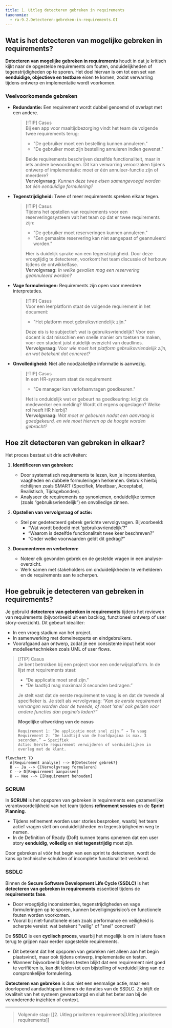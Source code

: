 ```yaml
---
title: 1. Uitleg detecteren gebreken in requirements
taxonomie:
  - ra-9.2.Detecteren-gebreken-in-requirements.OI
---
```


## Wat is het detecteren van mogelijke gebreken in requirements?
**Detecteren van mogelijke gebreken in requirements** houdt in dat je kritisch kijkt naar de opgestelde requirements om fouten, onduidelijkheden of tegenstrijdigheden op te sporen. Het doel hiervan is om tot een set van **eenduidige, objectieve en testbare** eisen te komen, zodat verwarring tijdens ontwerp en implementatie wordt voorkomen. 

### Veelvoorkomende gebreken  
- **Redundantie:** Een requirement wordt dubbel genoemd of overlapt met een andere.  
  > [!TIP] Casus  
  > Bij een app voor maaltijdbezorging vindt het team de volgende twee requirements terug:  
  > - "De gebruiker moet een bestelling kunnen annuleren."  
  > - "De gebruiker moet zijn bestelling annuleren indien gewenst."  
  >  
  > Beide requirements beschrijven dezelfde functionaliteit, maar in iets andere bewoordingen. Dit kan verwarring veroorzaken tijdens ontwerp of implementatie: moet er één annuleer-functie zijn of meerdere?  
  > **Vervolgvraag:** *Kunnen deze twee eisen samengevoegd worden tot één eenduidige formulering?*

- **Tegenstrijdigheid:** Twee of meer requirements spreken elkaar tegen.  
  > [!TIP] Casus  
  > Tijdens het opstellen van requirements voor een reserveringssysteem valt het team op dat er twee requirements zijn:  
  > - "De gebruiker moet reserveringen kunnen annuleren."  
  > - "Een gemaakte reservering kan niet aangepast of geannuleerd worden."  
  >  
  > Hier is duidelijk sprake van een tegenstrijdigheid. Door deze vroegtijdig te detecteren, voorkomt het team discussie of herbouw tijdens de ontwikkelfase.  
  > **Vervolgvraag:** *In welke gevallen mag een reservering geannuleerd worden?*

- **Vage formuleringen:** Requirements zijn open voor meerdere interpretaties.  
  > [!TIP] Casus  
  > Voor een leerplatform staat de volgende requirement in het document:  
  > - "Het platform moet gebruiksvriendelijk zijn."  
  >  
  > Deze eis is te subjectief: wat is gebruiksvriendelijk? Voor een docent is dat misschien een snelle manier om toetsen te maken, voor een student juist duidelijk overzicht van deadlines.  
  > **Vervolgvraag:** *Voor wie moet het platform gebruiksvriendelijk zijn, en wat betekent dat concreet?*

- **Onvolledigheid:** Niet alle noodzakelijke informatie is aanwezig.  
  > [!TIP] Casus  
  > In een HR-systeem staat de requirement:  
  > - "De manager kan verlofaanvragen goedkeuren."  
  >  
  > Het is onduidelijk wat er gebeurt na goedkeuring: krijgt de medewerker een melding? Wordt dit ergens opgeslagen? Welke rol heeft HR hierbij?  
  > **Vervolgvraag:** *Wat moet er gebeuren nadat een aanvraag is goedgekeurd, en wie moet hiervan op de hoogte worden gebracht?*

## Hoe zit detecteren van gebreken in elkaar?
Het proces bestaat uit drie activiteiten:
1. **Identificeren van gebreken:**
   - Door systematisch requirements te lezen, kun je inconsistenties, vaagheden en dubbele formuleringen herkennen. Gebruik hierbij richtlijnen zoals SMART (Specifiek, Meetbaar, Acceptabel, Realistisch, Tijdsgebonden).
   - Analyseer de requirements op synoniemen, onduidelijke termen (zoals “gebruiksvriendelijk”) en onvolledige zinnen.

2. **Opstellen van vervolgvraag of actie:**
   - Stel per gedetecteerd gebrek gerichte vervolgvragen. Bijvoorbeeld:  
     - “Wat wordt bedoeld met ‘gebruiksvriendelijk’?”
     - “Waarom is dezelfde functionaliteit twee keer beschreven?”
     - “Onder welke voorwaarden geldt dit gedrag?”

3. **Documenteren en verbeteren:**
   - Noteer elk gevonden gebrek en de gestelde vragen in een analyse-overzicht.
   - Werk samen met stakeholders om onduidelijkheden te verhelderen en de requirements aan te scherpen.

## Hoe gebruik je detecteren van gebreken in requirements?

Je gebruikt **detecteren van gebreken in requirements** tijdens het reviewen van requirements (bijvoorbeeld uit een backlog, functioneel ontwerp of user story-overzicht). Dit gebeurt idealiter:
- In een vroeg stadium van het project.
- In samenwerking met domeinexperts en eindgebruikers.
- Voorafgaand aan ontwerp, zodat je een consistente input hebt voor modelleertechnieken zoals UML of user flows.

> [!TIP] Casus  
> Je bent betrokken bij een project voor een onderwijsplatform. In de lijst met requirements staat:  
> - “De applicatie moet snel zijn.”  
> - “De laadtijd mag maximaal 3 seconden bedragen.”  
>  
> Je stelt vast dat de eerste requirement te vaag is en dat de tweede al specifieker is. Je stelt als vervolgvraag: *“Kan de eerste requirement vervangen worden door de tweede, of moet ‘snel’ ook gelden voor andere functies dan pagina’s laden?”*
>
> **Mogelijke uitwerking van de casus**
>```text
>Requirement 1: “De applicatie moet snel zijn.” → Te vaag  
>Requirement 2: “De laadtijd van de hoofdpagina is max. 3 seconden.” → Specifiek  
>Actie: Eerste requirement verwijderen of verduidelijken in overleg met de klant.
>```

```mermaid
flowchart TD
  A[Requirement analyse] --> B{Detecteer gebrek?}
  B -- Ja --> C[Vervolgvraag formuleren]
  C --> D[Requirement aanpassen]
  B -- Nee --> E[Requirement behouden]
```

### SCRUM  
In **SCRUM** is het opsporen van gebreken in requirements een gezamenlijke verantwoordelijkheid van het team tijdens **refinement sessies** en de **Sprint Planning**.  
- Tijdens refinement worden user stories besproken, waarbij het team actief vragen stelt om onduidelijkheden en tegenstrijdigheden weg te nemen.  
- In de Definition of Ready (DoR) kunnen teams opnemen dat een user story **eenduidig**, **volledig** en **niet tegenstrijdig** moet zijn.

Door gebreken al vóór het begin van een sprint te detecteren, wordt de kans op technische schulden of incomplete functionaliteit verkleind.

### SSDLC  
Binnen de **Secure Software Development Life Cycle (SSDLC)** is het **detecteren van gebreken in requirements** essentieel tijdens de **requirements fase**.  
- Door vroegtijdig inconsistenties, tegenstrijdigheden en vage formuleringen op te sporen, kunnen beveiligingsrisico’s en functionele fouten worden voorkomen.  
- Vooral bij niet-functionele eisen zoals performance en veiligheid is scherpte vereist: wat betekent "veilig" of "snel" concreet?

De **SSDLC** is een **cyclisch proces**, waarbij het mogelijk is om in latere fasen terug te grijpen naar eerder opgestelde requirements.  
- Dit betekent dat het opsporen van gebreken niet alleen aan het begin plaatsvindt, maar ook tijdens ontwerp, implementatie en testen.  
- Wanneer bijvoorbeeld tijdens testen blijkt dat een requirement niet goed te verifiëren is, kan dit leiden tot een bijstelling of verduidelijking van de oorspronkelijke formulering.

**Detecteren van gebreken** is dus niet een eenmalige actie, maar een doorlopend aandachtspunt binnen de iteraties van de SSDLC. Zo blijft de kwaliteit van het systeem gewaarborgd en sluit het beter aan bij de veranderende inzichten of context.

---

> Volgende stap: [[2. Uitleg prioriteren requirements|Uitleg prioriteren requirements]]